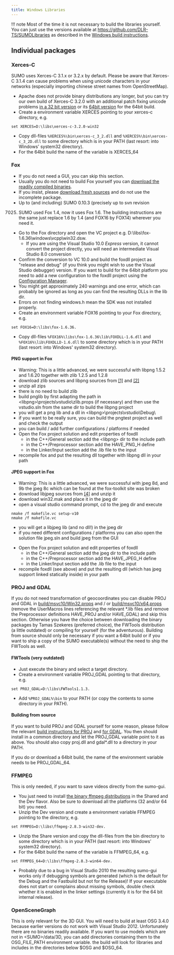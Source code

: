 ```yaml
---
title: Windows Libraries
---
```


!!! note
    Most of the time it is not necessary to build the libraries yourself. You can just use the versions available at <https://github.com/DLR-TS/SUMOLibraries> as described in the [Windows build instructions](../Installing/Windows_Build.md#libraries).

## Individual packages

### Xerces-C

SUMO uses Xerces-C 3.1.x or 3.2.x by default. Please be
aware that Xerces-C 3.1.4 can cause problems when using unicode
characters in your networks (especially importing chinese street names
from OpenStreetMap).

- Apache does not provide binary distributions any longer, but you can
  try our own build of Xerces-C 3.2.0 with an additional patch fixing
  unicode problems [in a 32 bit
  version](https://sourceforge.net/projects/sumo/files/dependencies/xerces-c-3.2.0-win32vc12.zip)
  or its [64bit
  version](https://sourceforge.net/projects/sumo/files/dependencies/xerces-c-3.2.0-win64vc12.zip)
  for the 64bit build.
- Create a environment variable XERCES pointing to your xerces-c
  directory, e.g.

```
set XERCES=D:\libs\xerces-c-3.2.0-win32
```

- Copy dll-files `%XERCES%\bin\xerces-c_3_2.dll` and
  `%XERCES%\bin\xerces-c_3_2D.dll` to some directory which is in your
  PATH (last resort: into Windows' system32 directory).
- For the 64bit build the name of the variable is XERCES_64

### Fox

- If you do not need a GUI, you can skip this section.
- Usually you do not need to build Fox yourself you can [download the
readily compiled
binaries](https://sourceforge.net/projects/sumo/files/dependencies/).
- If you insist, please [download fresh
sources](https://www.fox-toolkit.org/download.html) and do not use
the incomplete package.
- Up to (and including) SUMO 0.10.3 (precisely up to svn revision
7025) SUMO used Fox 1.4, now it uses Fox 1.6. The building
instructions are the same just replace 1.6 by 1.4 (and FOX16 by
FOX14) wherever you need it.
- Go to the Fox directory and open the VC project e.g.
D:\\libs\\fox-1.6.36\\windows\\vcpp\\win32.dsw.
  - If you are using the Visual Studio 10.0 *Express* version, it
    cannot convert the project directly, you will need an
    intermediate Visual Studio 8.0 conversion
- Confirm the conversion to VC 10.0 and build the foxdll project as
"release and debug" (if you think you might wish to use the Visual
Studio debugger) version. If you want to build for the 64bit
platform you need to add a new configuration to the foxdll project
using the
[Configuration Manager](https://msdn.microsoft.com/en-us/library/t1hy4dhz(VS.80>).aspx).
- You might get approximately 240 warnings and one error, which can
probably be ignored as long as you can find the resulting DLLs in
the lib dir.
- Errors on not finding windows.h mean the SDK was not installed
properly.
- Create an environment variable FOX16 pointing to your Fox directory,
e.g.

```
set FOX16=D:\libs\fox-1.6.36.
```

- Copy dll-files `%FOX16%\libs\fox-1.6.36\lib\FOXDLL-1.6.dll` and
  `%FOX16%\lib\FOXDLLD-1.6.dll` to some directory which is in your
  PATH (last resort: into Windows' system32 directory).

#### PNG support in Fox

- Warning: This is a little advanced, we were successful with libpng
1.5.2 and 1.6.20 together with zlib 1.2.5 and 1.2.8
- download zlib sources and libpng sources from
[\[1\]](http://www.libpng.org/pub/png/libpng.html) and
[\[2\]](https://www.zlib.net/)
- unzip all zips
- there is no need to build zlib
- build pnglib by first adapting the path in
<libpng\>\\projects\\vstudio\\zlib.props (if necessary) and then use
the vstudio.sln from the same dir to build the libpng project
- you will get a png lib and a dll in
<libpng\>\\projects\\vstudio\\Debug\\
- if you want to be really sure, you can build the pngtest project as
well and check the output
- you can build / add further configurations / platforms if needed
- Open the Fox project solution and edit properties of foxdll
  - in the C++/General section add the <libpng\> dir to the include
    path
  - in the C++/Preprocessor section add the HAVE_PNG_H define
  - in the Linker/Input section add the .lib file to the input
- recompile fox and put the resulting dll together with libpng dll in
your path

#### JPEG support in Fox

- Warning: This is a little advanced, we were successful with jpeg 8d,
and 9b the jpeg 8c which can be found at the fox-toolkit site was
broken
- download libjpeg sources from [\[4\]](https://www.ijg.org/) and unzip it
- download win32.mak and place it in the jpeg dir
- open a visual studio command prompt, cd to the jpeg dir and execute

```
nmake /f makefile.vc setup-v10
nmake /f makefile.vc
```

- you will get a libjpeg lib (and no dll\!) in the jpeg dir
- if you need different configurations / platforms you can also open
the solution file jpeg.sln and build jpeg from the GUI

<!-- end list -->

- Open the Fox project solution and edit properties of foxdll
  - in the C++/General section add the jpeg dir to the include path
  - in the C++/Preprocessor section add the HAVE_JPEG_H define
  - in the Linker/Input section add the .lib file to the input
- recompile foxdll (see above) and put the resulting dll (which has
jpeg support linked statically inside) in your path

### PROJ and GDAL

If you do not need transformation of geocoordinates you can disable PROJ
and GDAL in
[build/msvc10/Win32.props](https://apps.sourceforge.net/trac/sumo/browser/trunk/sumo/build/msvc10/Win32.props)
and / or
[build/msvc10/x64.props](https://apps.sourceforge.net/trac/sumo/browser/trunk/sumo/build/msvc10/x64.props)
(remove the UserMacros lines referencing the relevant \*.lib files and
remove the Preprocessor definitions HAVE_PROJ and/or HAVE_GDAL) and
skip this section. Otherwise you have the choice between downloading the
binary packages by Tamas Szekeres (preferred choice), the FWTools
distribution (a little outdated) or compiling for yourself (for the
adventurous). Building from source should only be necessary if you want
a 64bit build or if you want to ship a copy of the SUMO executable(s)
without the need to ship the FWTools as well.

#### FWTools (very outdated)

- Just execute the binary and select a target directory.
- Create a environment variable PROJ_GDAL pointing to that directory,
  e.g.

```
set PROJ_GDAL=D:\libs\FWTools1.1.3.
```

- Add `%PROJ_GDAL%\bin` to your PATH (or copy the contents to some
  directory in your PATH).

#### Building from source

If you want to build PROJ and GDAL yourself for some reason, please
follow the relevant [build instructions for
PROJ](https://proj.org/install.html) and [for
GDAL](https://gdal.org/download.html#build-requirements). You then
should install in a common directory and let the PROJ_GDAL variable
point to it as above. You should also copy proj.dll and gdal\*.dll to a
directory in your PATH.

If you do or download a 64bit build, the name of the environment
variable needs to be PROJ_GDAL_64.

### FFMPEG

This is only needed, if you want to save videos directly from the
sumo-gui.

- You just need to install [the binary ffmpeg
  distributions](https://ffmpeg.org/download.html) in the Shared and
  the Dev flavor. Also be sure to download all the platforms (32
  and/or 64 bit) you need.
- Unzip the Dev version and create a environment variable FFMPEG
  pointing to the directory, e.g.

```
set FFMPEG=D:\libs\ffmpeg-2.8.3-win32-dev.
```

- Unzip the Share version and copy the dll-files from the bin
  directory to some directory which is in your PATH (last resort: into
  Windows' system32 directory).
- For the 64bit build the name of the variable is FFMPEG_64, e.g.

```
set FFMPEG_64=D:\libs\ffmpeg-2.8.3-win64-dev.
```

- Probably due to a bug in Visual Studio 2010 the resulting sumo-gui
  works only if debugging symbols are generated (which is the default
  for the Debug and the Fastbuild but not for the Release)\! If your
  executable does not start or complains about missing symbols, double
  check whether it is enabled in the linker settings (currently it is
  for the 64 bit internal release).

### OpenSceneGraph

This is only relevant for the 3D GUI. You will need to build at least
OSG 3.4.0 because earlier versions do not work with Visual Studio 2012.
Unfortunately there are no binaries readily available. If you want to
use models which are not in <SUMO\>/data/3D, you can add directories
containing them to the OSG_FILE_PATH environment variable. the build
will look for libraries and includes in the directories below $OSG and
$OSG_64.
